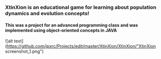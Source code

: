 ### XtinXion is an educational game for learning about population dynamics and evolution concepts!
#### This was a project for an advanced programming class and was implemented using object-oriented concepts in JAVA

![alt text](https://github.com/jpxrc/Projects/edit/master/XtinXion/XtinXion/"XtinXion screenshot_1.png")
